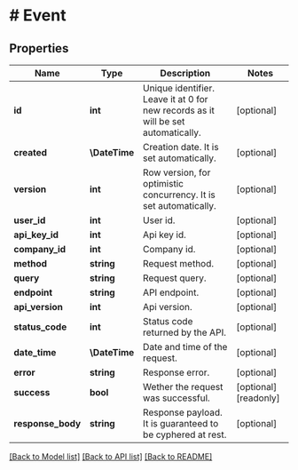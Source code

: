 # # Event

## Properties

Name | Type | Description | Notes
------------ | ------------- | ------------- | -------------
**id** | **int** | Unique identifier. Leave it at 0 for new records as it will be set automatically. | [optional]
**created** | **\DateTime** | Creation date. It is set automatically. | [optional]
**version** | **int** | Row version, for optimistic concurrency. It is set automatically. | [optional]
**user_id** | **int** | User id. | [optional]
**api_key_id** | **int** | Api key id. | [optional]
**company_id** | **int** | Company id. | [optional]
**method** | **string** | Request method. | [optional]
**query** | **string** | Request query. | [optional]
**endpoint** | **string** | API endpoint. | [optional]
**api_version** | **int** | Api version. | [optional]
**status_code** | **int** | Status code returned by the API. | [optional]
**date_time** | **\DateTime** | Date and time of the request. | [optional]
**error** | **string** | Response error. | [optional]
**success** | **bool** | Wether the request was successful. | [optional] [readonly]
**response_body** | **string** | Response payload. It is guaranteed to be cyphered at rest. | [optional]

[[Back to Model list]](../../README.md#models) [[Back to API list]](../../README.md#endpoints) [[Back to README]](../../README.md)
